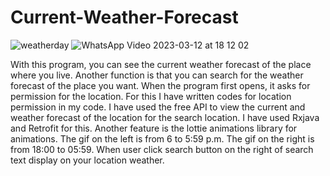 # Current-Weather-Forecast
![weatherday](https://user-images.githubusercontent.com/99033453/224542408-92e04cd7-9efb-432f-93ab-c5990d541119.gif)
![WhatsApp Video 2023-03-12 at 18 12 02](https://user-images.githubusercontent.com/99033453/224550362-c0d308b8-10b8-4645-8f88-8957a49e2342.gif)


With this program, you can see the current weather forecast of the place where you live. Another function is that you can search for the weather forecast of the place you want.
When the program first opens, it asks for permission for the location. For this I have written codes for location permission in my code. I have used the free API to view the current and weather forecast of the location for the search location. I have used Rxjava and Retrofit for this. Another feature is the lottie animations library for animations.
The gif on the left is from 6 to 5:59 p.m.
The gif on the right is from 18:00 to 05:59.
When user click search button on the right of search text display on your location weather.
